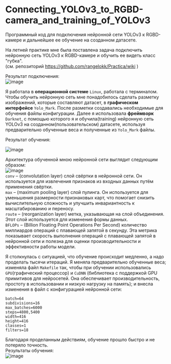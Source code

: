 # Connecting_YOLOv3_to_RGBD-camera_and_training_of_YOLOv3
Программный код для подключения нейронной сети YOLOv3 к RGBD-камере и дальнейшее ее обучение на созданном датасете.  

На летней практике мне была поставлена задача подключить нейронную сеть YOLOv3 к RGBD-камере и обучить ее видеть класс "губка".  
(см. репозиторий https://github.com/rangelokk/Practica/wiki )  

Результат подключения:  
![image](https://github.com/user-attachments/assets/62b46351-6f28-48c3-9000-8f6abb24de22)  

Я работала в **операционной системе** `Linux`, работала с терминалом. Чтобы обучить нейронную сеть мне понадобилось сделать разметку изображений, которые составляют датасет, в **графическом интерфейсе** `Yolo_Mark`. После разметки создавались необходимые для обучения файлы конфигурации. Далее я использовала **фреймворк** `Darknet`, с помощью которого я и обучила(training) нейронную сеть YOLOv3 на созданном(пользовательском) датасете, используя предварительно обученные веса и полученные из `Yolo_Mark` файлы.  

Результат обучения:  

![image](https://github.com/user-attachments/assets/8d870dcc-7e89-48ca-b8a7-f6963d376c12)  

Архитектура обученной мною нейронной сети выглядит следующим образом:  
![image](https://github.com/user-attachments/assets/9a3f1c75-3441-49f8-bc7c-a9e239fb3c54)  
`conv` – (convolutation layer) слой свёртки в нейронной сети. Он используется для извлечения признаков из входных данных путём применения свёртки.  
`max` – (maximum pooling layer) слой пулинга. Он используется для уменьшения размерности признаковых карт, что помогает снизить вычислительную сложность и улучшить инвариантность к масштабированию и переносу.  
`route` – (reorganization layer) метка, указывающая на слой объединения. Этот слой используется для изменения формы данных.  
`BFLOPs` – (Billion Floating Point Operations Per Second) количество миллиардов операций с плавающей запятой в секунду. Эта метрика показывает скорость выполнения операций с плавающей запятой в нейронной сети и полезна для оценки производительности и эффективности работы модели.   

Я столкнулась с ситуацией, что обучение происходит медленно, а надо проделать тысячи итераций. Я меняла предварительно обученные веса; изменяла файл `Makefile` так, чтобы при обучении использовались `GPU`(графический процессор) и `CuDNN` (библиотека с поддержкой GPU примитивов для нейросетей. Она обеспечивает производительность, простоту в использовании и низкую нагрузку на память); и внесла изменения в файл с конфигурацией нейронной сети:  
```
batch=64  
subdivisions=16
max_batches=6000
steps=4800,5400
width=416
height=416
classes=1
filters=18
```
Благодаря проделанным действиям, обучение прошло быстро и не потеряло точность.  
Результаты обучения:  
![image](https://github.com/user-attachments/assets/07cea41f-2586-4aae-86a9-19934b25af69)  
